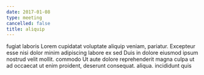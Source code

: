```yaml
---
date: 2017-01-08
type: meeting
cancelled: false
title: aliquip
---
```

fugiat laboris Lorem cupidatat voluptate aliquip veniam, pariatur. Excepteur esse nisi dolor minim adipiscing labore ex sed Duis in dolore eiusmod ipsum nostrud velit mollit. commodo Ut aute dolore reprehenderit magna culpa ut ad occaecat ut enim proident, deserunt consequat. aliqua. incididunt quis
